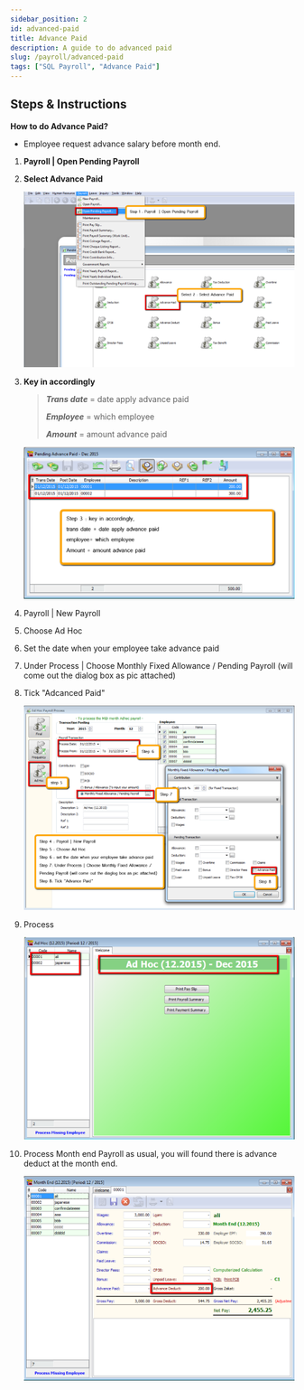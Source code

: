 ```yaml
---
sidebar_position: 2
id: advanced-paid
title: Advance Paid
description: A guide to do advanced paid
slug: /payroll/advanced-paid
tags: ["SQL Payroll", "Advance Paid"]
---
```


## Steps & Instructions

**How to do Advance Paid?**

- Employee request advance salary before month end.

1. **Payroll | Open Pending Payroll**

2. **Select Advance Paid**

    ![1](../../static/img/payroll/advanced-paid/1.png)

3. **Key in accordingly**

    >***Trans date*** = date apply advance paid
    >
    >***Employee*** = which employee
    >
    >***Amount*** = amount advance paid

    ![2](../../static/img/payroll/advanced-paid/2.png)

4. Payroll | New Payroll

5. Choose Ad Hoc

6. Set the date when your employee take advance paid

7. Under Process | Choose Monthly Fixed Allowance / Pending Payroll (will come out the dialog box as pic attached)

8. Tick "Adcanced Paid"

    ![3](../../static/img/payroll/advanced-paid/3.png)

9. Process

    ![4](../../static/img/payroll/advanced-paid/4.png)

10. Process Month end Payroll as usual, you will found there is advance deduct at the month end.

    ![5](../../static/img/payroll/advanced-paid/5.png)
